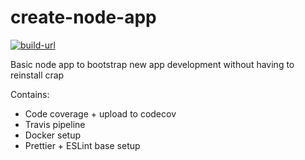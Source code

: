 # create-node-app
[![build-url][build-url-svg]][build-url]

Basic node app to bootstrap new app development without having to reinstall crap

Contains:
- Code coverage + upload to codecov
- Travis pipeline
- Docker setup
- Prettier + ESLint base setup

[build-url]: https://travis-ci.org/kraftman/create-node-app
[build-url-svg]: https://travis-ci.org/kraftman/create-node-app.svg?branch=master
